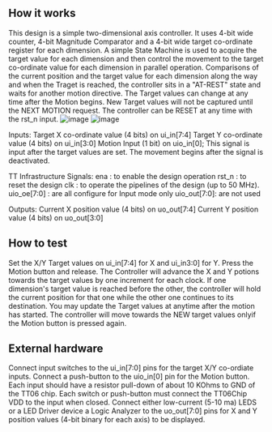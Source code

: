 <!---

This file is used to generate your project datasheet. Please fill in the information below and delete any unused
sections.

You can also include images in this folder and reference them in the markdown. Each image must be less than
512 kb in size, and the combined size of all images must be less than 1 MB.
-->

## How it works

This design is a simple two-dimensional axis controller. It uses 4-bit wide counter, 4-bit Magnitude Comparator and a 4-bit wide target co-ordinate register for each dimension. A simple State Machine is used to acquire the target value for each dimension and then control the movement to the target co-ordinate value for each dimension in parallel operation. Comparisons of the current position and the target value for each dimension along the way and when the Traget is reached, the controller sits in a "AT-REST" state and waits for another motion directive. The Target values can change at any time after the Motion begins. New Target values will not be captured until the NEXT MOTION request. The controller can be RESET at any time with the rst_n input.
![image](https://github.com/CKPope/tt06-verilog-template/assets/166442118/b0541ad1-0bcc-4269-ab0d-bdfa11260415)
![image](https://github.com/CKPope/tt06-verilog-template/assets/166442118/48ffff2b-f0ff-4152-9a2f-8421d8b5b92d)

Inputs: 
Target X co-ordinate value (4 bits) on ui_in[7:4]
Target Y co-ordinate value (4 bits) on ui_in[3:0]
Motion Input (1 bit) on uio_in[0]; This signal is input after the target values are set. The movement begins after the signal is deactivated.

TT Infrastructure Signals:
ena   : to enable the design operation
rst_n : to reset the design
clk   : to operate the pipelines of the design (up to 50 MHz).
uio_oe[7:0] : are all configure for Input mode only
uio_out[7:0]: are not used

Outputs: 
Current X position value (4 bits) on uo_out[7:4]
Current Y position value (4 bits) on uo_out[3:0]

## How to test
Set the X/Y Target values on ui_in[7:4] for X and ui_in3:0] for Y.
Press the Motion button and release.
The Controller will advance the X and Y potions towards the target values by one increment for each clock. 
If one dimension's target value is reached before the other, the controller will hold the current position for that one while the other one continues to its destination.
You may update the Target values at anytime after the motion has started. The controller will move towards the NEW target values onlyif the Motion button is pressed again.

## External hardware
Connect input switches to the ui_in[7:0] pins for the target X/Y co-ordiate inputs. Connect a push-button to the uio_in[0] pin for the Motion button. Each input should have a resistor pull-down of about 10 KOhms to GND of the TT06 chip. Each switch or push-button must connect the TT06Chip VDD to the input when closed.
Connect either low-current (5-10 ma) LEDS or a LED Driver device a Logic Analyzer to the uo_out[7:0] pins for X and Y position values (4-bit binary for each axis) to be displayed.
